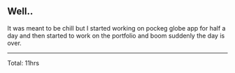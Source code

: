 ## Well..

It was meant to be chill but I started working on pockeg globe app for half a day and then started to 
work on the portfolio and boom suddenly the day is over.

<hr>
Total: 11hrs
